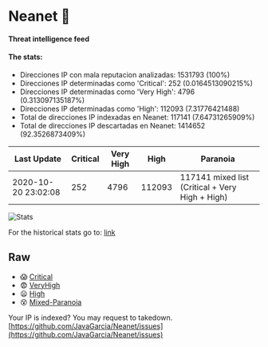 # Neanet :hocho:
#### Threat intelligence feed
#### The stats:

- Direcciones IP con mala reputacion analizadas: 1531793 (100%)
- Direcciones IP determinadas como 'Critical':  252 (0.0164513090215%)
- Direcciones IP determinadas como 'Very High':  4796 (0.313097135187%)
- Direcciones IP determinadas como 'High':  112093 (7.31776421488)
- Total de direcciones IP indexadas en Neanet:  117141 (7.64731265909%)
- Total de direcciones IP descartadas en Neanet:  1414652 (92.3526873409%)

| Last Update | Critical | Very High | High | Paranoia |
| --- | --- | --- | --- | --- |
| 2020-10-20 23:02:08 | 252 | 4796 | 112093 | 117141 mixed list (Critical + Very High + High)|

![Stats](https://docs.google.com/spreadsheets/d/e/2PACX-1vSnaNMIXVabIpDJjufMlzH7poXnshF3mgd8Is1g9ytUEzVsP5my4Trn8f-xkoLLQ38xpL3HtmUexLo6/pubchart?oid=501124687&format=image)

For the historical stats go to: [link](/stats.csv)
## Raw
- :scream: [Critical](https://raw.githubusercontent.com/JavaGarcia/Neanet/master/blacklists/neanet_critical.txt)
- :fearful: [VeryHigh](https://raw.githubusercontent.com/JavaGarcia/Neanet/master/blacklists/neanet_veryHigh.txtt)
- :frowning: [High](https://raw.githubusercontent.com/JavaGarcia/Neanet/master/blacklists/neanet_high.txt)
- :dizzy_face: [Mixed-Paranoia](https://raw.githubusercontent.com/JavaGarcia/Neanet/master/blacklists/neanet_all.txt)


Your IP is indexed? You may request to takedown. [https://github.com/JavaGarcia/Neanet/issues](https://github.com/JavaGarcia/Neanet/issues)


















































































































































































































































































































































































































































































































































































































































































































































































































































































































































































































































































































































































































































































































































































































































































































































































































